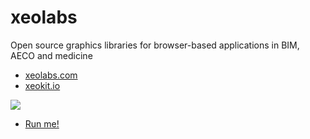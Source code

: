 # xeolabs

Open source graphics libraries for browser-based applications in BIM, AECO and medicine

* [xeolabs.com](https://xeolabs.com)
* [xeokit.io](https://xeokit.io)


[![](http://xeokit.io/img/xeokit-viewer.png)](https://xeokit.github.io/xeokit-bim-viewer/app/index.html?projectId=OTCConferenceCenter&tab=storeys)

* [Run me!](https://xeokit.github.io/xeokit-bim-viewer/app/index.html?projectId=OTCConferenceCenter&tab=storeys)

